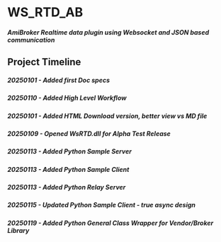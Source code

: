 # WS_RTD_AB
#### _AmiBroker Realtime data plugin using Websocket and JSON based communication_

## Project Timeline

##### 20250101 - Added first Doc specs
##### 20250110 - Added High Level Workflow
##### 20250101 - Added HTML Download version, better view vs MD file
##### 20250109 - Opened WsRTD.dll for Alpha Test Release
##### 20250113 - Added Python Sample Server
##### 20250113 - Added Python Sample Client
##### 20250113 - Added Python Relay Server
##### 20250115 - Updated Python Sample Client - true async design
##### 20250119 - Added Python General Class Wrapper for Vendor/Broker Library
